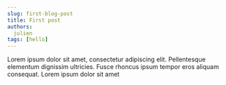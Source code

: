```yaml
---
slug: first-blog-post
title: First post
authors:
  julien
tags: [hello]
---
```


Lorem ipsum dolor sit amet, consectetur adipiscing elit. Pellentesque elementum dignissim ultricies. Fusce rhoncus ipsum tempor eros aliquam consequat. Lorem ipsum dolor sit amet
